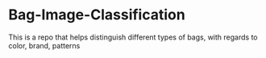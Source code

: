 # Bag-Image-Classification
This is a repo that helps distinguish different types of bags, with regards to color, brand, patterns
